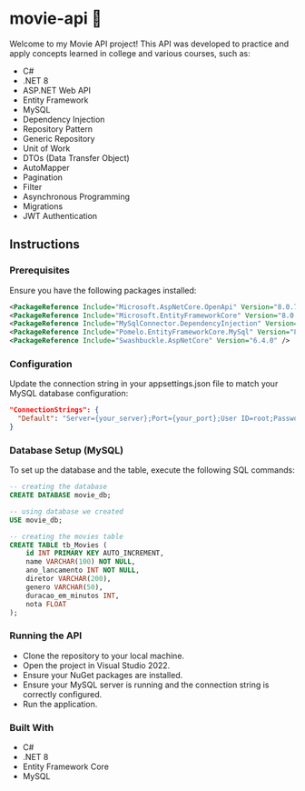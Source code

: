 
  <h1>movie-api 🎥</h1>
  <p>Welcome to my Movie API project! This API was developed to practice and apply concepts learned in college and various courses, such as:</p>
  
  * C#
  * .NET 8
  * ASP.NET Web API
  * Entity Framework
  * MySQL
  * Dependency Injection
  * Repository Pattern
  * Generic Repository
  * Unit of Work
  * DTOs (Data Transfer Object)
  * AutoMapper
  * Pagination
  * Filter
  * Asynchronous Programming
  * Migrations
  * JWT Authentication
  

## Instructions

### Prerequisites

Ensure you have the following packages installed:

```xml
<PackageReference Include="Microsoft.AspNetCore.OpenApi" Version="8.0.7" />
<PackageReference Include="Microsoft.EntityFrameworkCore" Version="8.0.7" />
<PackageReference Include="MySqlConnector.DependencyInjection" Version="2.3.6" />
<PackageReference Include="Pomelo.EntityFrameworkCore.MySql" Version="8.0.2" />
<PackageReference Include="Swashbuckle.AspNetCore" Version="6.4.0" />
```

### Configuration
Update the connection string in your appsettings.json file to match your MySQL database configuration:

```json
"ConnectionStrings": {
  "Default": "Server={your_server};Port={your_port};User ID=root;Password={your_password};Database=movie_db"
}
```

### Database Setup (MySQL)
To set up the database and the table, execute the following SQL commands:

```sql
-- creating the database
CREATE DATABASE movie_db;

-- using database we created
USE movie_db;

-- creating the movies table
CREATE TABLE tb_Movies (
    id INT PRIMARY KEY AUTO_INCREMENT,
    name VARCHAR(100) NOT NULL,
    ano_lancamento INT NOT NULL, 
    diretor VARCHAR(200),
    genero VARCHAR(50),
    duracao_em_minutos INT,
    nota FLOAT
);
```

### Running the API
* Clone the repository to your local machine.
* Open the project in Visual Studio 2022.
* Ensure your NuGet packages are installed.
* Ensure your MySQL server is running and the connection string is correctly configured.
* Run the application.

### Built With
* C#
* .NET 8
* Entity Framework Core
* MySQL

